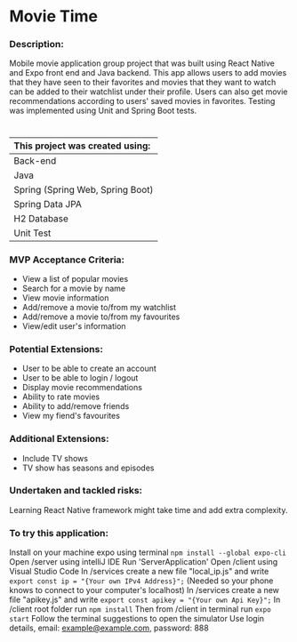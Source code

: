 # Movie Time

### Description:
Mobile movie application group project that was built using React Native and Expo front end and Java backend. This app allows users to add movies that they have seen to their favorites and movies that they want to watch can be added to their watchlist under their profile. Users can also get movie recommendations according to users' saved movies in favorites. Testing was implemented using Unit and Spring Boot tests.

#
| This project was created using: |
| :------------------------------ |
| Back-end | Front-end |
| Java | React Native |
| Spring (Spring Web, Spring Boot) | Expo |
| Spring Data JPA |
| H2 Database |
| Unit Test |


### MVP Acceptance Criteria:
* View a list of popular movies
* Search for a movie by name
* View movie information
* Add/remove a movie to/from my watchlist
* Add/remove a movie to/from my favourites
* View/edit user's information

### Potential Extensions:
* User to be able to create an account
* User to be able to login / logout
* Display movie recommendations
* Ability to rate movies
* Ability to add/remove friends
* View my fiend's favourites

### Additional Extensions:
* Include TV shows
* TV show has seasons and episodes

### Undertaken and tackled risks:
Learning React Native framework might take time and add extra complexity.

### To try this application:
Install on your machine expo using terminal `npm install --global expo-cli`
Open /server using intelliJ IDE
Run 'ServerApplication'
Open /client using Visual Studio Code
In /services create a new file "local_ip.js" and write `export const ip = "{Your own IPv4 Address}";` (Needed so your phone knows to connect to your computer's localhost)
In /services create a new file "apikey.js" and write `export const apikey = "{Your own Api Key}";`
In /client root folder run `npm install`
Then from /client in terminal run `expo start`
Follow the terminal suggestions to open the simulator
Use login details, email: example@example.com, password: 888